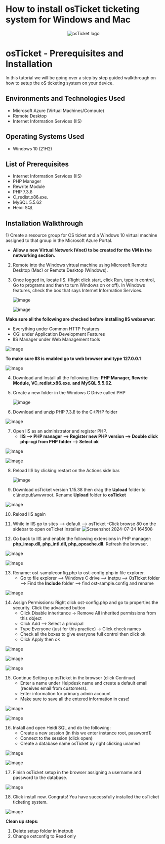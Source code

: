 # How to install osTicket ticketing system for Windows and Mac
<p align="center">
<img src="https://i.imgur.com/Clzj7Xs.png" alt="osTicket logo"/>
</p>


<h1>osTicket - Prerequisites and Installation</h1>
In this tutorial we will be going over a step by step guided walkthrough on how to setup the oS ticketing system on your device. <br />


<h2>Environments and Technologies Used</h2>

- Microsoft Azure (Virtual Machines/Compute)
- Remote Desktop
- Internet Information Services (IIS)

<h2>Operating Systems Used </h2>

- Windows 10</b> (21H2)

<h2>List of Prerequisites</h2>

- Internet Information Services (IIS)
- PHP Manager
- Rewrite Module
- PHP 7.3.8
- C_redist.x86.exe.
- MySQL 5.5.62
- Heidi SQL

<h2>Installation Walkthrough</h2>


<p>

<p>
1) Create a resource group for OS ticket and a Windows 10 virtual machine assigned to that group in the Microsoft Azure Portal. 
  
  - **Allow a new Virtual Network (Vnet) to be created for the VM in the networking section.**

2) Remote into the Windows virtual machine using Microsoft Remote Desktop (Mac) or Remote Desktop (Windows).

3) Once logged in, locate IIS. (Right click start, click Run, type in control, Go to programs and then to turn Windows on or off). In Windows features, check the box that says Internet Information Services.

   ![image](https://github.com/user-attachments/assets/99db8bbf-a576-440e-9268-65b1c7d0f903)

   ![image](https://github.com/user-attachments/assets/c5e663ac-47ec-4af1-bebd-5f9e6fe90996)
   

**Make sure all the following are checked before installing IIS webserver**:
- Everything under Common HTTP Features
- CGI under Application Development Features
- IIS Manager under Web Management tools


![image](https://github.com/user-attachments/assets/0192c0c0-0d40-4e15-908e-2a990e82e09a)


**To make sure IIS is enabled go to web browser and type 127.0.0.1**
   
   ![image](https://github.com/user-attachments/assets/3ab2bba5-f90a-4ae9-b1dd-acf44d9b2b49)

4) Download and Install all the following files: **PHP Manager, Rewrite Module, VC_redist.x86.exe. and MySQL 5.5.62.**

5) Create a new folder in the Windows C Drive called PHP
   
   ![image](https://github.com/user-attachments/assets/c3bf9b65-c6d3-42c1-a775-8c8af1bbc113)

6)  Download and unzip PHP 7.3.8 to the C:\PHP folder

 
![image](https://github.com/user-attachments/assets/bee1315e-6325-455a-8e85-e41193480e88)

 
7) Open IIS as an administrator and register PHP.
    - **IIS --> PHP manager --> Register new PHP version --> Double click php-cgi from PHP folder --> Select ok**
  
   
 ![image](https://github.com/user-attachments/assets/f6983f8c-5ccb-42f5-9577-7bf18eedd71a)

 ![image](https://github.com/user-attachments/assets/59151779-9eb2-423e-9e99-6ce4fe891f6b)

8) Reload IIS by clicking restart on the Actions side bar.
   
   ![image](https://github.com/user-attachments/assets/fbbf4c93-874c-4365-bffd-20022d58fb5a)
   
9) Download osTicket version 1.15.38 then drag the **Upload** folder to c:\inetpub\wwwroot. Rename **Upload** folder to **osTicket**

![image](https://github.com/user-attachments/assets/9faa3bb3-2798-48b7-9ecd-40551ade8ae9)

10) Reload IIS again
   
11) While in IIS go to sites --> default --> osTicket
   -Click browse 80 on the sidebar to open osTicket Installer
![Screenshot 2024-07-24 164508](https://github.com/user-attachments/assets/ac6559f0-e091-431d-8fbc-dfaef428a4bd)

12) Go back to IIS and enable the following extensions in PHP manager: **php_imap.dll, php_intl.dll, php_opcache.dll**. Refresh the browser.

  ![image](https://github.com/user-attachments/assets/31329e37-c86d-443a-a367-70c782019ae0)


  ![image](https://github.com/user-attachments/assets/7b297a1c-5ecc-46e1-af51-dcc49c1addca)

 13) Rename: ost-sampleconfig.php to ost-config.php in file explorer.
     -  Go to file explorer --> Windows C drive --> inetpu --> OsTicket folder --> Find the **Include** folder --> find ost-sample.config and rename
     
![image](https://github.com/user-attachments/assets/2c1f4d6f-41e4-46dd-b61d-1feb613cab34)

  
14) Assign Permissions: Right click ost-config.php and go to properties the security. Click the advanced button
      - Click Disable inheritance -> Remove All inherited permissions from this object
      - Click Add --> Select a principal 
      - Type Everyone (just for this practice) -> Click check names
      - Check all the boxes to give everyone full control then click ok
      - Click Apply then ok
    
![image](https://github.com/user-attachments/assets/55c1dbcf-690e-4c08-bcec-118207d8e08a)

![image](https://github.com/user-attachments/assets/fa747b13-9f28-4d53-a38f-491634fb88fe)

![image](https://github.com/user-attachments/assets/ed4d7c1b-d96a-45dd-ae4f-f2da7edd80ba)


15) Continue Setting up osTicket in the browser (click Continue)
    - Enter a name under Helpdesk name and create a default email (receives email from customers).
    - Enter information for primary admin account
    - Make sure to save all the entered information in case!

![image](https://github.com/user-attachments/assets/936b3062-13da-4a38-9d79-f370a57f3fbe)

![image](https://github.com/user-attachments/assets/c5509c82-e8ad-4af7-928f-7c2ec0a9ec0a)


16) Install and open Heidi SQL and do the following:
    - Create a new session (in this we enter instance root, password1)
    - Connect to the session (click open)
    - Create a database name osTicket by right clicking unamed
      
![image](https://github.com/user-attachments/assets/4f534b9a-f213-4a61-ad28-9542b465f483)


   ![image](https://github.com/user-attachments/assets/a1610ac9-3447-4716-8ee5-7fa13f364c2e)


  17) Finish osTicket setup in the browser assigning a username and password to the database.

![image](https://github.com/user-attachments/assets/57545c61-bc0a-4eea-b54e-63770726e37d)

  18) Click install now. Congrats! You have successfully installed the osTicket ticketing system.

![image](https://github.com/user-attachments/assets/b7684a57-151c-4fa3-acb0-c42291c9a6e1)


**Clean up steps:**
1) Delete setup folder in inetpub
2) Change ostconfig to Read only






